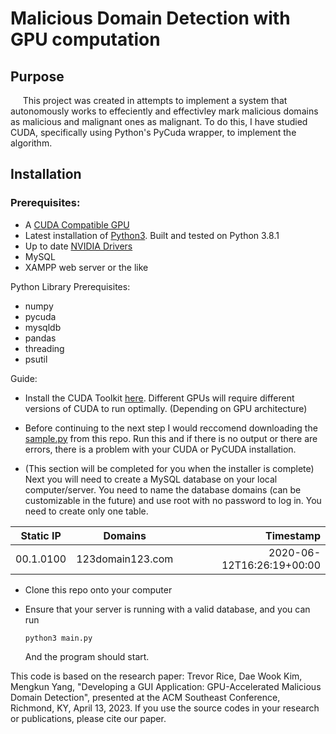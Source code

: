 # Malicious Domain Detection with GPU computation

## Purpose
 &nbsp;&nbsp;&nbsp;&nbsp; This project was created in attempts to implement a system that autonomously works to effeciently and effectivley mark malicious domains as malicious and malignant ones as malignant. To do this, I have studied CUDA, specifically using Python's PyCuda wrapper, to implement the algorithm.

## Installation
### Prerequisites:
* A [CUDA Compatible GPU](https://developer.nvidia.com/cuda-gpus "CUDA compatible GPU")
* Latest installation of [Python3](https://www.python.org/downloads/ ""). Built and tested on Python 3.8.1
* Up to date [NVIDIA Drivers](https://www.nvidia.com/Download/index.aspx "Drivers")
* MySQL
* XAMPP web server or the like

Python Library Prerequisites:
* numpy
* pycuda
* mysqldb
* pandas
* threading
* psutil

Guide: <br>
* Install the CUDA Toolkit [here](https://developer.nvidia.com/cuda-toolkit ""). Different GPUs will require different versions of CUDA to run optimally. (Depending on GPU architecture)

* Before continuing to the next step I would reccomend downloading the [sample.py](https://github.com/TrevorRice39/malicious-domain-detection/blob/master/CUDA/sample.py "") from this repo. Run this and if there is no output or there are errors, there is a problem with your CUDA or PyCUDA installation.

* (This section will be completed for you when the installer is complete) Next you will need to create a MySQL database on your local computer/server. You need to name the database domains (can be customizable in the future) and use root with no password to log in. You need to create only one table.

| Static IP        | Domains           | Timestamp  |
| ------------- |:-------------:| -----:|
| 00.1.0100   | 123domain123.com | 2020-06-12T16:26:19+00:00 |

* Clone this repo onto your computer <br>

* Ensure that your server is running with a valid database, and you can run 
    ```
    python3 main.py
    ```
    And the program should start.



This code is based on the research paper: Trevor Rice, Dae Wook Kim, Mengkun Yang, "Developing a GUI Application: GPU-Accelerated Malicious Domain Detection", presented at the ACM Southeast Conference, Richmond, KY, April 13, 2023. If you use the source codes in your research or publications, please cite our paper.

